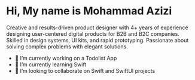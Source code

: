 # Hi, My name is Mohammad Azizi
Creative and results-driven product designer with 4+ years of experience designing user-centered digital products for B2B and B2C companies. Skilled in design systems, UI kits, and rapid prototyping. Passionate about solving complex problems with elegant solutions.

- 🔭 I’m currently working on a Todolist App
- 🌱 I’m currently learning Swift
- 👯 I’m looking to collaborate on Swift and SwiftUI projects
